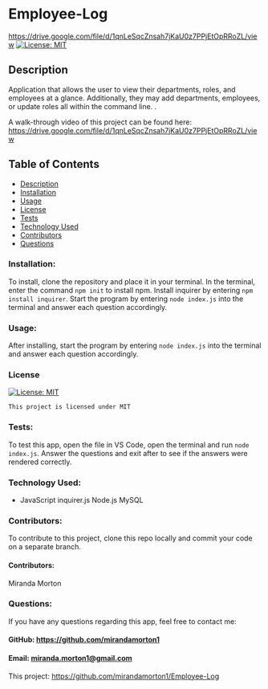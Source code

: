 # Employee-Log

https://drive.google.com/file/d/1qnLeSqcZnsah7jKaU0z7PPjEtOpRRoZL/view
[![License: MIT](https://img.shields.io/badge/License-MIT-yellow.svg)](https://opensource.org/licenses/MIT)
  
  ## Description
Application that allows the user to view their departments, roles, and employees at a glance. Additionally, they may add departments, employees, or update roles all within the command line. . 
  
  A walk-through video of this project can be found here: https://drive.google.com/file/d/1qnLeSqcZnsah7jKaU0z7PPjEtOpRRoZL/view

  ## Table of Contents
  * [Description](#description)
  * [Installation](#installation)
  * [Usage](#usage)
  * [License](#license)
  * [Tests](#test)
  * [Technology Used](#technology-used)
  * [Contributors](#contributors)
  * [Questions](#questions)

  ### Installation:
  To install, clone the repository and place it in your terminal. In the terminal, enter the command `npm init` to install npm. Install inquirer by entering `npm install inquirer`. Start the program by entering `node index.js` into the terminal and answer each question accordingly. 
  ### Usage:
  After installing, start the program by entering `node index.js` into the terminal and answer each question accordingly. 
  ### License

  
[![License: MIT](https://img.shields.io/badge/License-MIT-yellow.svg)](https://opensource.org/licenses/MIT)
  
  
`This project is licensed under MIT`
  ### Tests:
  To test this app, open the file in VS Code, open the terminal and run `node index.js`. Answer the questions and exit after to see if the answers were rendered correctly. 
  ### Technology Used:
  - JavaScript
  inquirer.js
  Node.js
  MySQL
  ### Contributors: 
  To contribute to this project, clone this repo locally and commit your code on a separate branch. 
  #### Contributors:
  Miranda Morton
  ### Questions:
  If you have any questions regarding this app, feel free to contact me: 
  #### GitHub: https://github.com/mirandamorton1   
  #### Email: miranda.morton1@gmail.com
  This project: https://github.com/mirandamorton1/Employee-Log

